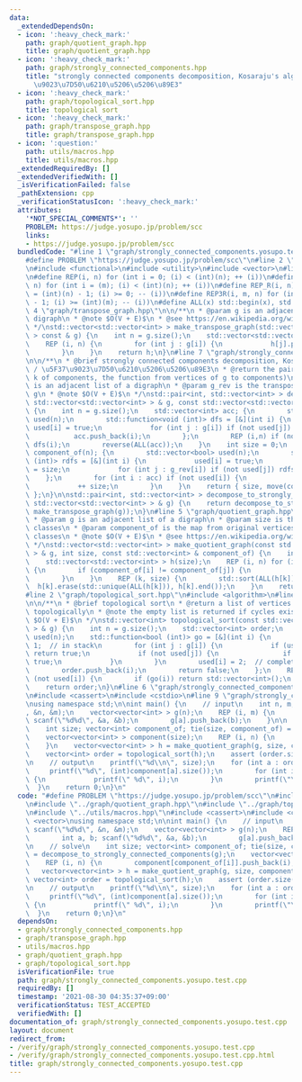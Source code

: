 ```yaml
---
data:
  _extendedDependsOn:
  - icon: ':heavy_check_mark:'
    path: graph/quotient_graph.hpp
    title: graph/quotient_graph.hpp
  - icon: ':heavy_check_mark:'
    path: graph/strongly_connected_components.hpp
    title: "strongly connected components decomposition, Kosaraju's algorithm / \u5F37\
      \u9023\u7D50\u6210\u5206\u5206\u89E3"
  - icon: ':heavy_check_mark:'
    path: graph/topological_sort.hpp
    title: topological sort
  - icon: ':heavy_check_mark:'
    path: graph/transpose_graph.hpp
    title: graph/transpose_graph.hpp
  - icon: ':question:'
    path: utils/macros.hpp
    title: utils/macros.hpp
  _extendedRequiredBy: []
  _extendedVerifiedWith: []
  _isVerificationFailed: false
  _pathExtension: cpp
  _verificationStatusIcon: ':heavy_check_mark:'
  attributes:
    '*NOT_SPECIAL_COMMENTS*': ''
    PROBLEM: https://judge.yosupo.jp/problem/scc
    links:
    - https://judge.yosupo.jp/problem/scc
  bundledCode: "#line 1 \"graph/strongly_connected_components.yosupo.test.cpp\"\n\
    #define PROBLEM \"https://judge.yosupo.jp/problem/scc\"\n#line 2 \"graph/strongly_connected_components.hpp\"\
    \n#include <functional>\n#include <utility>\n#include <vector>\n#line 2 \"utils/macros.hpp\"\
    \n#define REP(i, n) for (int i = 0; (i) < (int)(n); ++ (i))\n#define REP3(i, m,\
    \ n) for (int i = (m); (i) < (int)(n); ++ (i))\n#define REP_R(i, n) for (int i\
    \ = (int)(n) - 1; (i) >= 0; -- (i))\n#define REP3R(i, m, n) for (int i = (int)(n)\
    \ - 1; (i) >= (int)(m); -- (i))\n#define ALL(x) std::begin(x), std::end(x)\n#line\
    \ 4 \"graph/transpose_graph.hpp\"\n\n/**\n * @param g is an adjacent list of a\
    \ digraph\n * @note $O(V + E)$\n * @see https://en.wikipedia.org/wiki/Transpose_graph\n\
    \ */\nstd::vector<std::vector<int> > make_transpose_graph(std::vector<std::vector<int>\
    \ > const & g) {\n    int n = g.size();\n    std::vector<std::vector<int> > h(n);\n\
    \    REP (i, n) {\n        for (int j : g[i]) {\n            h[j].push_back(i);\n\
    \        }\n    }\n    return h;\n}\n#line 7 \"graph/strongly_connected_components.hpp\"\
    \n\n/**\n * @brief strongly connected components decomposition, Kosaraju's algorithm\
    \ / \u5F37\u9023\u7D50\u6210\u5206\u5206\u89E3\n * @return the pair (the number\
    \ k of components, the function from vertices of g to components)\n * @param g\
    \ is an adjacent list of a digraph\n * @param g_rev is the transpose graph of\
    \ g\n * @note $O(V + E)$\n */\nstd::pair<int, std::vector<int> > decompose_to_strongly_connected_components(const\
    \ std::vector<std::vector<int> > & g, const std::vector<std::vector<int> > & g_rev)\
    \ {\n    int n = g.size();\n    std::vector<int> acc; {\n        std::vector<bool>\
    \ used(n);\n        std::function<void (int)> dfs = [&](int i) {\n           \
    \ used[i] = true;\n            for (int j : g[i]) if (not used[j]) dfs(j);\n \
    \           acc.push_back(i);\n        };\n        REP (i,n) if (not used[i])\
    \ dfs(i);\n        reverse(ALL(acc));\n    }\n    int size = 0;\n    std::vector<int>\
    \ component_of(n); {\n        std::vector<bool> used(n);\n        std::function<void\
    \ (int)> rdfs = [&](int i) {\n            used[i] = true;\n            component_of[i]\
    \ = size;\n            for (int j : g_rev[i]) if (not used[j]) rdfs(j);\n    \
    \    };\n        for (int i : acc) if (not used[i]) {\n            rdfs(i);\n\
    \            ++ size;\n        }\n    }\n    return { size, move(component_of)\
    \ };\n}\n\nstd::pair<int, std::vector<int> > decompose_to_strongly_connected_components(const\
    \ std::vector<std::vector<int> > & g) {\n    return decompose_to_strongly_connected_components(g,\
    \ make_transpose_graph(g));\n}\n#line 5 \"graph/quotient_graph.hpp\"\n\n/**\n\
    \ * @param g is an adjacent list of a digraph\n * @param size is the size of equivalence\
    \ classes\n * @param component_of is the map from original vertices to equivalence\
    \ classes\n * @note $O(V + E)$\n * @see https://en.wikipedia.org/wiki/Quotient_graph\n\
    \ */\nstd::vector<std::vector<int> > make_quotient_graph(const std::vector<std::vector<int>\
    \ > & g, int size, const std::vector<int> & component_of) {\n    int n = g.size();\n\
    \    std::vector<std::vector<int> > h(size);\n    REP (i, n) for (int j : g[i])\
    \ {\n        if (component_of[i] != component_of[j]) {\n            h[component_of[i]].push_back(component_of[j]);\n\
    \        }\n    }\n    REP (k, size) {\n        std::sort(ALL(h[k]));\n      \
    \  h[k].erase(std::unique(ALL(h[k])), h[k].end());\n    }\n    return h;\n}\n\
    #line 2 \"graph/topological_sort.hpp\"\n#include <algorithm>\n#line 6 \"graph/topological_sort.hpp\"\
    \n\n/**\n * @brief topological sort\n * @return a list of vertices which sorted\
    \ topologically\n * @note the empty list is returned if cycles exist\n * @note\
    \ $O(V + E)$\n */\nstd::vector<int> topological_sort(const std::vector<std::vector<int>\
    \ > & g) {\n    int n = g.size();\n    std::vector<int> order;\n    std::vector<char>\
    \ used(n);\n    std::function<bool (int)> go = [&](int i) {\n        used[i] =\
    \ 1;  // in stack\n        for (int j : g[i]) {\n            if (used[j] == 1)\
    \ return true;\n            if (not used[j]) {\n                if (go(j)) return\
    \ true;\n            }\n        }\n        used[i] = 2;  // completely used\n\
    \        order.push_back(i);\n        return false;\n    };\n    REP (i, n) if\
    \ (not used[i]) {\n        if (go(i)) return std::vector<int>();\n    }\n    std::reverse(ALL(order));\n\
    \    return order;\n}\n#line 6 \"graph/strongly_connected_components.yosupo.test.cpp\"\
    \n#include <cassert>\n#include <cstdio>\n#line 9 \"graph/strongly_connected_components.yosupo.test.cpp\"\
    \nusing namespace std;\n\nint main() {\n    // input\n    int n, m; scanf(\"%d%d\"\
    , &n, &m);\n    vector<vector<int> > g(n);\n    REP (i, m) {\n        int a, b;\
    \ scanf(\"%d%d\", &a, &b);\n        g[a].push_back(b);\n    }\n\n    // solve\n\
    \    int size; vector<int> component_of; tie(size, component_of) = decompose_to_strongly_connected_components(g);\n\
    \    vector<vector<int> > component(size);\n    REP (i, n) {\n        component[component_of[i]].push_back(i);\n\
    \    }\n    vector<vector<int> > h = make_quotient_graph(g, size, component_of);\n\
    \    vector<int> order = topological_sort(h);\n    assert (order.size() == size);\n\
    \n    // output\n    printf(\"%d\\n\", size);\n    for (int a : order) {\n   \
    \     printf(\"%d\", (int)component[a].size());\n        for (int i : component[a])\
    \ {\n            printf(\" %d\", i);\n        }\n        printf(\"\\n\");\n  \
    \  }\n    return 0;\n}\n"
  code: "#define PROBLEM \"https://judge.yosupo.jp/problem/scc\"\n#include \"../graph/strongly_connected_components.hpp\"\
    \n#include \"../graph/quotient_graph.hpp\"\n#include \"../graph/topological_sort.hpp\"\
    \n#include \"../utils/macros.hpp\"\n#include <cassert>\n#include <cstdio>\n#include\
    \ <vector>\nusing namespace std;\n\nint main() {\n    // input\n    int n, m;\
    \ scanf(\"%d%d\", &n, &m);\n    vector<vector<int> > g(n);\n    REP (i, m) {\n\
    \        int a, b; scanf(\"%d%d\", &a, &b);\n        g[a].push_back(b);\n    }\n\
    \n    // solve\n    int size; vector<int> component_of; tie(size, component_of)\
    \ = decompose_to_strongly_connected_components(g);\n    vector<vector<int> > component(size);\n\
    \    REP (i, n) {\n        component[component_of[i]].push_back(i);\n    }\n \
    \   vector<vector<int> > h = make_quotient_graph(g, size, component_of);\n   \
    \ vector<int> order = topological_sort(h);\n    assert (order.size() == size);\n\
    \n    // output\n    printf(\"%d\\n\", size);\n    for (int a : order) {\n   \
    \     printf(\"%d\", (int)component[a].size());\n        for (int i : component[a])\
    \ {\n            printf(\" %d\", i);\n        }\n        printf(\"\\n\");\n  \
    \  }\n    return 0;\n}\n"
  dependsOn:
  - graph/strongly_connected_components.hpp
  - graph/transpose_graph.hpp
  - utils/macros.hpp
  - graph/quotient_graph.hpp
  - graph/topological_sort.hpp
  isVerificationFile: true
  path: graph/strongly_connected_components.yosupo.test.cpp
  requiredBy: []
  timestamp: '2021-08-30 04:35:37+09:00'
  verificationStatus: TEST_ACCEPTED
  verifiedWith: []
documentation_of: graph/strongly_connected_components.yosupo.test.cpp
layout: document
redirect_from:
- /verify/graph/strongly_connected_components.yosupo.test.cpp
- /verify/graph/strongly_connected_components.yosupo.test.cpp.html
title: graph/strongly_connected_components.yosupo.test.cpp
---
```


